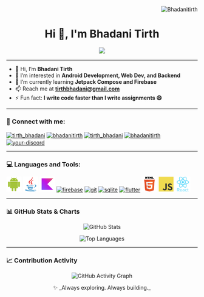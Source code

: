 <p align="right">  
	<img src="https://komarev.com/ghpvc/?username=Bhadanitirth&label=Profile%20views&color=0e75b6&style=plastic" alt="Bhadanitirth" /> 
</p> 

<h1 align="center">Hi 👋, I'm Bhadani Tirth</h1> 
<p align="center"> 
   <a href="https://github.com/DenverCoder1/readme-typing-svg">
     <img src="https://readme-typing-svg.herokuapp.com?lines=Hi!;I+am+a+Developer;IT+Engineer+at+DDU;Exploring+Android,+Java+and+Web;Thanks+for+visiting!;&size=30&color=49FF00&center=true&width=650&height=50">
   </a> 
</p> 

---

- 👋 Hi, I’m **Bhadani Tirth**
- 👀 I’m interested in **Android Development, Web Dev, and Backend**
- 🌱 I’m currently learning **Jetpack Compose and Firebase**
- 📫 Reach me at **tirthbhadani@gmail.com**
- ⚡ Fun fact: **I write code faster than I write assignments 😄**

---

### 🤝 Connect with me:

<p align="left">
<a href="https://twitter.com/tirth_bhadani" target="blank"><img align="center" src="https://raw.githubusercontent.com/rahuldkjain/github-profile-readme-generator/master/src/images/icons/Social/twitter.svg" alt="tirth_bhadani" height="30" width="40" /></a>
<a href="https://www.linkedin.com/in/bhadani-tirth-735770293/" target="blank"><img align="center" src="https://raw.githubusercontent.com/rahuldkjain/github-profile-readme-generator/master/src/images/icons/Social/linked-in-alt.svg" alt="bhadanitirth" height="30" width="40" /></a>
<a href="https://www.instagram.com/_tirth_bhadani_/" target="blank"><img align="center" src="https://raw.githubusercontent.com/rahuldkjain/github-profile-readme-generator/master/src/images/icons/Social/instagram.svg" alt="tirth_bhadani" height="30" width="40" /></a>
<a href="https://leetcode.com/u/Bhadani_Tirth/" target="blank"><img align="center" src="https://raw.githubusercontent.com/rahuldkjain/github-profile-readme-generator/master/src/images/icons/Social/leet-code.svg" alt="bhadanitirth" height="30" width="40" /></a>
<a href="https://discord.com/shop/tirth3203" target="blank"><img align="center" src="https://raw.githubusercontent.com/rahuldkjain/github-profile-readme-generator/master/src/images/icons/Social/discord.svg" alt="your-discord" height="30" width="40" /></a>
</p> 

---

### 💻 Languages and Tools:

<p align="left">
<a href="https://developer.android.com" target="_blank"><img src="https://raw.githubusercontent.com/devicons/devicon/master/icons/android/android-original.svg" alt="android" width="40" height="40"/></a>
<a href="https://www.java.com" target="_blank"><img src="https://raw.githubusercontent.com/devicons/devicon/master/icons/java/java-original.svg" alt="java" width="40" height="40"/></a>
<a href="https://kotlinlang.org/" target="_blank"><img src="https://raw.githubusercontent.com/devicons/devicon/master/icons/kotlin/kotlin-original.svg" alt="kotlin" width="40" height="40"/></a>
<a href="https://firebase.google.com/" target="_blank"><img src="https://www.vectorlogo.zone/logos/firebase/firebase-icon.svg" alt="firebase" width="40" height="40"/></a>
<a href="https://git-scm.com/" target="_blank"><img src="https://www.vectorlogo.zone/logos/git-scm/git-scm-icon.svg" alt="git" width="40" height="40"/></a>
<a href="https://www.sqlite.org/index.html" target="_blank"><img src="https://www.vectorlogo.zone/logos/sqlite/sqlite-icon.svg" alt="sqlite" width="40" height="40"/></a>
<a href="https://flutter.dev" target="_blank"><img src="https://www.vectorlogo.zone/logos/flutterio/flutterio-icon.svg" alt="flutter" width="40" height="40"/></a>
<a href="https://www.w3.org/html/" target="_blank"><img src="https://raw.githubusercontent.com/devicons/devicon/master/icons/html5/html5-original-wordmark.svg" alt="html" width="40" height="40"/></a>
<a href="https://developer.mozilla.org/en-US/docs/Web/JavaScript" target="_blank"><img src="https://raw.githubusercontent.com/devicons/devicon/master/icons/javascript/javascript-original.svg" alt="javascript" width="40" height="40"/></a>
<a href="https://reactjs.org/" target="_blank"><img src="https://raw.githubusercontent.com/devicons/devicon/master/icons/react/react-original-wordmark.svg" alt="react" width="40" height="40"/></a>
</p>

---

### 📊 GitHub Stats & Charts

<p align="center">
  <img src="https://github-readme-stats.vercel.app/api?username=Bhadanitirth&show_icons=true&theme=tokyonight&hide_border=true" alt="GitHub Stats" />
</p>

<p align="center">
  <img src="https://github-readme-stats.vercel.app/api/top-langs/?username=Bhadanitirth&layout=donut&hide_border=true&theme=tokyonight" alt="Top Languages" />
</p>

---

### 📈 Contribution Activity

<p align="center">
  <img src="https://github-readme-activity-graph.vercel.app/graph?username=Bhadanitirth&theme=react-dark&area=true" alt="GitHub Activity Graph" />
</p>


<p align="center">✨ _Always exploring. Always building._</p>
